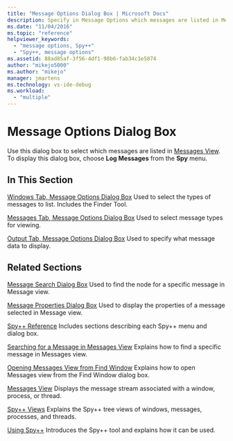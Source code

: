```yaml
---
title: "Message Options Dialog Box | Microsoft Docs"
description: Specify in Message Options which messages are listed in Messages View, and what message data to display.
ms.date: "11/04/2016"
ms.topic: "reference"
helpviewer_keywords:
  - "message options, Spy++"
  - "Spy++, message options"
ms.assetid: 88ad85af-3f56-4df1-98b6-fab34c1e5874
author: "mikejo5000"
ms.author: "mikejo"
manager: jmartens
ms.technology: vs-ide-debug
ms.workload:
  - "multiple"
---
```

# Message Options Dialog Box
Use this dialog box to select which messages are listed in [Messages View](../debugger/messages-view.md). To display this dialog box, choose **Log Messages** from the **Spy** menu.

## In This Section
 [Windows Tab, Message Options Dialog Box](../debugger/windows-tab-message-options-dialog-box.md)
 Used to select the types of messages to list. Includes the Finder Tool.

 [Messages Tab, Message Options Dialog Box](../debugger/messages-tab-message-options-dialog-box.md)
 Used to select message types for viewing.

 [Output Tab, Message Options Dialog Box](../debugger/output-tab-message-options-dialog-box.md)
 Used to specify what message data to display.

## Related Sections
 [Message Search Dialog Box](../debugger/message-search-dialog-box.md)
 Used to find the node for a specific message in Message view.

 [Message Properties Dialog Box](../debugger/message-properties-dialog-box.md)
 Used to display the properties of a message selected in Message view.

 [Spy++ Reference](../debugger/spy-increment-reference.md)
 Includes sections describing each Spy++ menu and dialog box.

 [Searching for a Message in Messages View](../debugger/how-to-search-for-a-message-in-messages-view.md)
 Explains how to find a specific message in Messages view.

 [Opening Messages View from Find Window](../debugger/how-to-open-messages-view-from-find-window.md)
 Explains how to open Messages view from the Find Window dialog box.

 [Messages View](../debugger/messages-view.md)
 Displays the message stream associated with a window, process, or thread.

 [Spy++ Views](../debugger/spy-increment-views.md)
 Explains the Spy++ tree views of windows, messages, processes, and threads.

 [Using Spy++](../debugger/using-spy-increment.md)
 Introduces the Spy++ tool and explains how it can be used.